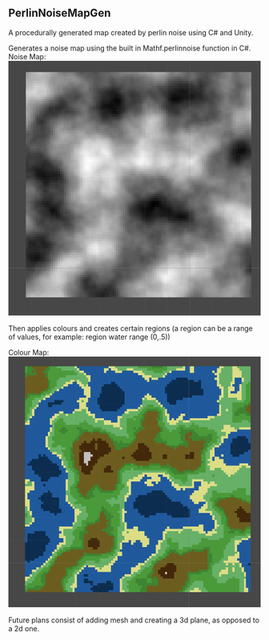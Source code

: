 PerlinNoiseMapGen
---
A procedurally generated map created by perlin noise using C# and Unity.


Generates a noise map using the built in Mathf.perlinnoise function in C#.
Noise Map:
![noisemap](images/noisemap.png)

Then applies colours and creates certain regions (a region can be a range of values, for example: region water range (0,.5))

Colour Map: 
![colourmap](images/colourmap.png)

Future plans consist of adding mesh and creating a 3d plane, as opposed to a 2d one.
